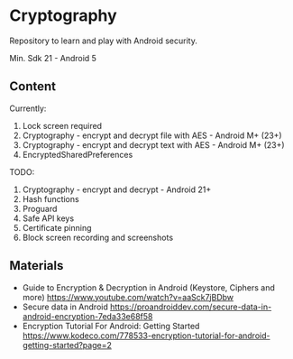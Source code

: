 # Cryptography

Repository to learn and play with Android security.

Min. Sdk 21 - Android 5

## Content

Currently:
1. Lock screen required
2. Cryptography - encrypt and decrypt file with AES - Android M+ (23+)
3. Cryptography - encrypt and decrypt text with AES - Android M+ (23+)
4. EncryptedSharedPreferences

TODO:
1. Cryptography - encrypt and decrypt - Android 21+
2. Hash functions
3. Proguard
4. Safe API keys
5. Certificate pinning
6. Block screen recording and screenshots

## Materials
- Guide to Encryption & Decryption in Android (Keystore, Ciphers and more) https://www.youtube.com/watch?v=aaSck7jBDbw
- Secure data in Android https://proandroiddev.com/secure-data-in-android-encryption-7eda33e68f58
- Encryption Tutorial For Android: Getting Started https://www.kodeco.com/778533-encryption-tutorial-for-android-getting-started?page=2
